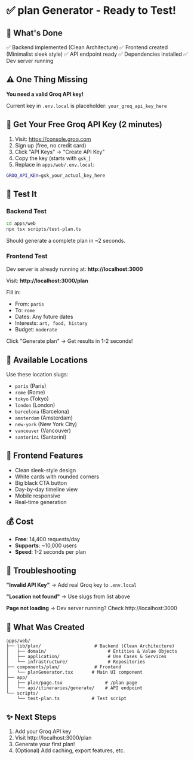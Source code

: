 # ✅ plan Generator - Ready to Test!

## 🎉 What's Done

✅ Backend implemented (Clean Architecture)
✅ Frontend created (Minimalist sleek style)
✅ API endpoint ready
✅ Dependencies installed
✅ Dev server running

## ⚠️ One Thing Missing

**You need a valid Groq API key!**

Current key in `.env.local` is placeholder: `your_groq_api_key_here`

## 🚀 Get Your Free Groq API Key (2 minutes)

1. Visit: https://console.groq.com
2. Sign up (free, no credit card)
3. Click "API Keys" → "Create API Key"
4. Copy the key (starts with `gsk_`)
5. Replace in `apps/web/.env.local`:

```bash
GROQ_API_KEY=gsk_your_actual_key_here
```

## 🧪 Test It

### Backend Test
```bash
cd apps/web
npx tsx scripts/test-plan.ts
```

Should generate a complete plan in ~2 seconds.

### Frontend Test

Dev server is already running at: **http://localhost:3000**

Visit: **http://localhost:3000/plan**

Fill in:
- From: `paris`
- To: `rome`
- Dates: Any future dates
- Interests: `art, food, history`
- Budget: `moderate`

Click "Generate plan" → Get results in 1-2 seconds!

## 📍 Available Locations

Use these location slugs:
- `paris` (Paris)
- `rome` (Rome)
- `tokyo` (Tokyo)
- `london` (London)
- `barcelona` (Barcelona)
- `amsterdam` (Amsterdam)
- `new-york` (New York City)
- `vancouver` (Vancouver)
- `santorini` (Santorini)

## 🎨 Frontend Features

- Clean sleek-style design
- White cards with rounded corners
- Big black CTA button
- Day-by-day timeline view
- Mobile responsive
- Real-time generation

## 💰 Cost

- **Free**: 14,400 requests/day
- **Supports**: ~10,000 users
- **Speed**: 1-2 seconds per plan

## 🐛 Troubleshooting

**"Invalid API Key"**
→ Add real Groq key to `.env.local`

**"Location not found"**
→ Use slugs from list above

**Page not loading**
→ Dev server running? Check http://localhost:3000

## 📁 What Was Created

```
apps/web/
├── lib/plan/                    # Backend (Clean Architecture)
│   ├── domain/                       # Entities & Value Objects
│   ├── application/                  # Use Cases & Services
│   └── infrastructure/               # Repositories
├── components/plan/             # Frontend
│   └── planGenerator.tsx       # Main UI component
├── app/
│   ├── plan/page.tsx                # /plan page
│   └── api/itineraries/generate/    # API endpoint
└── scripts/
    └── test-plan.ts            # Test script
```

## ✨ Next Steps

1. Add your Groq API key
2. Visit http://localhost:3000/plan
3. Generate your first plan!
4. (Optional) Add caching, export features, etc.

